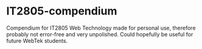 # IT2805-compendium
Compendium for IT2805 Web Technology made for personal use, therefore probably not error-free and very unpolished. Could hopefully be useful for future WebTek students. 
